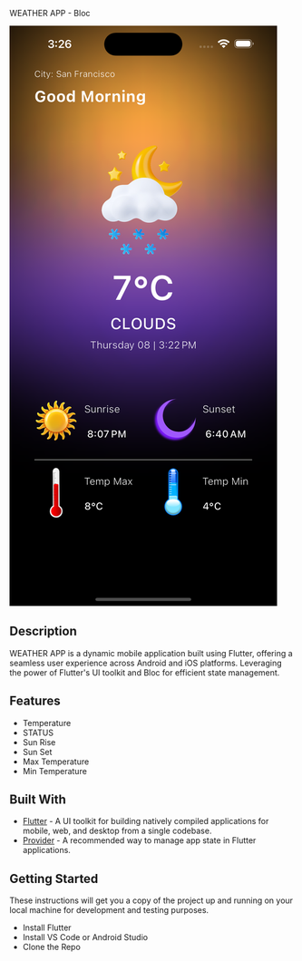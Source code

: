 WEATHER APP - Bloc


![App Screenshot](/WEATHER%20APP%20SS.png)

## Description

WEATHER APP is a dynamic mobile application built using Flutter, offering a seamless user experience across Android and iOS platforms. Leveraging the power of Flutter's UI toolkit and Bloc for efficient state management.


## Features

- Temperature
- STATUS
- Sun Rise
- Sun Set
- Max Temperature
- Min Temperature

## Built With

- [Flutter](https://flutter.dev/) - A UI toolkit for building natively compiled applications for mobile, web, and desktop from a single codebase.
- [Provider](https://pub.dev/packages/provider) - A recommended way to manage app state in Flutter applications.

## Getting Started

These instructions will get you a copy of the project up and running on your local machine for development and testing purposes.


- Install Flutter
- Install VS Code or Android Studio
- Clone the Repo



